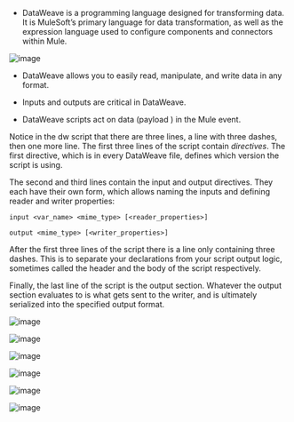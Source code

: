 * DataWeave is a programming language designed for transforming data. It is MuleSoft’s primary language for data transformation, as well as the expression language used to configure components and connectors within Mule.

![image](https://github.com/user-attachments/assets/9ff87642-4e95-452c-a0b0-0101bb2b10fd)

* DataWeave allows you to easily read, manipulate, and write data in any format.

* Inputs and outputs are critical in DataWeave.

* DataWeave scripts act on data (payload ) in the Mule event.

Notice in the dw script that there are three lines, a line with three dashes, then one more line. The first three lines of the script contain *directives*. The first directive, which is in every DataWeave file, defines which version the script is using.

The second and third lines contain the input and output directives. They each have their own form, which allows naming the inputs and defining reader and writer properties:

`input <var_name> <mime_type> [<reader_properties>]`

`output <mime_type> [<writer_properties>]`

After the first three lines of the script there is a line only containing three dashes. This is to separate your declarations from your script output logic, sometimes called the header and the body of the script respectively.

Finally, the last line of the script is the output section. Whatever the output section evaluates to is what gets sent to the writer, and is ultimately serialized into the specified output format.

![image](https://github.com/user-attachments/assets/0704e88e-267a-41e6-9e52-01afb12a760a)

![image](https://github.com/user-attachments/assets/595e9f0c-7210-45f6-89a9-a033d1cd2b80)

![image](https://github.com/user-attachments/assets/fb4e81b3-6cde-41fd-94b8-570f46cf378b)

![image](https://github.com/user-attachments/assets/8c0a8615-1f29-479f-aad6-a831a0eba473)

![image](https://github.com/user-attachments/assets/b7fdd884-79b3-4ea1-b448-e53aee582681)

![image](https://github.com/user-attachments/assets/e87ec497-9255-4bfa-b8f4-0f3e9d2bf0a1)

